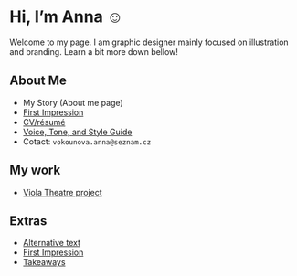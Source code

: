 # Hi, I’m Anna ☺️

Welcome to my page. I am graphic designer mainly focused on illustration and branding. Learn a bit more down bellow!

## About Me

- My Story (About me page)
- [First Impression](02-first-impression)
- [CV/résumé](04-experience)
- [Voice, Tone, and Style Guide](05-voice-tone)
- Cotact: `vokounova.anna@seznam.cz`

## My work

- [Viola Theatre project](03-case-study)

## Extras

- [Alternative text](01-alternative-text)
- [First Impression](02-first-impression)
- [Takeaways](takeaways)

